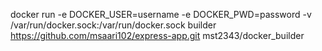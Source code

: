 docker run -e DOCKER_USER=username -e DOCKER_PWD=password -v /var/run/docker.sock:/var/run/docker.sock builder https://github.com/msaari102/express-app.git mst2343/docker_builder